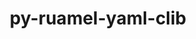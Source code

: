 ---
title: "py-ruamel-yaml-clib"
layout: cache
categories: [package, develop]
meta: {"versions": ["0.2.12"], "compilers": ["gcc@=11.4.0", "gcc@=9.4.0", "oneapi@=2024.2.1"], "oss": ["ubuntu20.04", "ubuntu22.04"], "platforms": ["linux"], "targets": ["neoverse_v1", "neoverse_v2", "ppc64le", "x86_64_v3"], "stacks": ["e4s", "e4s-neoverse-v2", "e4s-neoverse_v1", "e4s-oneapi", "e4s-power", "root"], "num_specs": 17, "num_specs_by_stack": {"root": 17, "e4s-power": 4, "e4s-neoverse_v1": 2, "e4s-neoverse-v2": 4, "e4s": 4, "e4s-oneapi": 3}}
spec_details: [{"hash": "2fkdkfzrqfnppqusq377dtxhtsqg3urw", "compiler": "gcc@=9.4.0", "versions": ["0.2.12"], "os": "ubuntu20.04", "platform": "linux", "target": "ppc64le", "variants": ["build_system=python_pip"], "stacks": ["root", "e4s-power"], "size": "-", "tarball": "https://binaries.spack.io/develop/build_cache/linux-ubuntu20.04-ppc64le/gcc-9.4.0/py-ruamel-yaml-clib-0.2.12/linux-ubuntu20.04-ppc64le-gcc-9.4.0-py-ruamel-yaml-clib-0.2.12-2fkdkfzrqfnppqusq377dtxhtsqg3urw.spack"}, {"hash": "x2ir6rxlzeusyynjrh63v6p2mkp7ppfj", "compiler": "gcc@=9.4.0", "versions": ["0.2.12"], "os": "ubuntu20.04", "platform": "linux", "target": "ppc64le", "variants": ["build_system=python_pip"], "stacks": ["root", "e4s-power"], "size": "-", "tarball": "https://binaries.spack.io/develop/build_cache/linux-ubuntu20.04-ppc64le/gcc-9.4.0/py-ruamel-yaml-clib-0.2.12/linux-ubuntu20.04-ppc64le-gcc-9.4.0-py-ruamel-yaml-clib-0.2.12-x2ir6rxlzeusyynjrh63v6p2mkp7ppfj.spack"}, {"hash": "hj73mxwyhf35im7dlqtzr47mtgxdrdik", "compiler": "gcc@=9.4.0", "versions": ["0.2.12"], "os": "ubuntu20.04", "platform": "linux", "target": "ppc64le", "variants": ["build_system=python_pip"], "stacks": ["root", "e4s-power"], "size": "-", "tarball": "https://binaries.spack.io/develop/build_cache/linux-ubuntu20.04-ppc64le/gcc-9.4.0/py-ruamel-yaml-clib-0.2.12/linux-ubuntu20.04-ppc64le-gcc-9.4.0-py-ruamel-yaml-clib-0.2.12-hj73mxwyhf35im7dlqtzr47mtgxdrdik.spack"}, {"hash": "aqi5xdo4e5ls3uchpvb6o2wxeqcjdirk", "compiler": "gcc@=9.4.0", "versions": ["0.2.12"], "os": "ubuntu20.04", "platform": "linux", "target": "ppc64le", "variants": ["build_system=python_pip"], "stacks": ["root", "e4s-power"], "size": "-", "tarball": "https://binaries.spack.io/develop/build_cache/linux-ubuntu20.04-ppc64le/gcc-9.4.0/py-ruamel-yaml-clib-0.2.12/linux-ubuntu20.04-ppc64le-gcc-9.4.0-py-ruamel-yaml-clib-0.2.12-aqi5xdo4e5ls3uchpvb6o2wxeqcjdirk.spack"}, {"hash": "icxxfbtx2ivrikmgiefszgpsghrma4qt", "compiler": "gcc@=11.4.0", "versions": ["0.2.12"], "os": "ubuntu22.04", "platform": "linux", "target": "neoverse_v1", "variants": ["build_system=python_pip"], "stacks": ["e4s-neoverse_v1", "root"], "size": "-", "tarball": "https://binaries.spack.io/develop/build_cache/linux-ubuntu22.04-neoverse_v1/gcc-11.4.0/py-ruamel-yaml-clib-0.2.12/linux-ubuntu22.04-neoverse_v1-gcc-11.4.0-py-ruamel-yaml-clib-0.2.12-icxxfbtx2ivrikmgiefszgpsghrma4qt.spack"}, {"hash": "xars7ul73ez36xxwfe62ubwa6mswxtwc", "compiler": "gcc@=11.4.0", "versions": ["0.2.12"], "os": "ubuntu22.04", "platform": "linux", "target": "neoverse_v1", "variants": ["build_system=python_pip"], "stacks": ["e4s-neoverse_v1", "root"], "size": "-", "tarball": "https://binaries.spack.io/develop/build_cache/linux-ubuntu22.04-neoverse_v1/gcc-11.4.0/py-ruamel-yaml-clib-0.2.12/linux-ubuntu22.04-neoverse_v1-gcc-11.4.0-py-ruamel-yaml-clib-0.2.12-xars7ul73ez36xxwfe62ubwa6mswxtwc.spack"}, {"hash": "klbnptefqmt7c7qhgs654h5shnuqjopv", "compiler": "gcc@=11.4.0", "versions": ["0.2.12"], "os": "ubuntu22.04", "platform": "linux", "target": "neoverse_v2", "variants": ["build_system=python_pip"], "stacks": ["root", "e4s-neoverse-v2"], "size": "-", "tarball": "https://binaries.spack.io/develop/build_cache/linux-ubuntu22.04-neoverse_v2/gcc-11.4.0/py-ruamel-yaml-clib-0.2.12/linux-ubuntu22.04-neoverse_v2-gcc-11.4.0-py-ruamel-yaml-clib-0.2.12-klbnptefqmt7c7qhgs654h5shnuqjopv.spack"}, {"hash": "znopf43nztibfdxji67meityiacavm4k", "compiler": "gcc@=11.4.0", "versions": ["0.2.12"], "os": "ubuntu22.04", "platform": "linux", "target": "neoverse_v2", "variants": ["build_system=python_pip"], "stacks": ["root", "e4s-neoverse-v2"], "size": "-", "tarball": "https://binaries.spack.io/develop/build_cache/linux-ubuntu22.04-neoverse_v2/gcc-11.4.0/py-ruamel-yaml-clib-0.2.12/linux-ubuntu22.04-neoverse_v2-gcc-11.4.0-py-ruamel-yaml-clib-0.2.12-znopf43nztibfdxji67meityiacavm4k.spack"}, {"hash": "t3oqgos2s4f5pi6akitqjfzfruy4n2mw", "compiler": "gcc@=11.4.0", "versions": ["0.2.12"], "os": "ubuntu22.04", "platform": "linux", "target": "neoverse_v2", "variants": ["build_system=python_pip"], "stacks": ["root", "e4s-neoverse-v2"], "size": "-", "tarball": "https://binaries.spack.io/develop/build_cache/linux-ubuntu22.04-neoverse_v2/gcc-11.4.0/py-ruamel-yaml-clib-0.2.12/linux-ubuntu22.04-neoverse_v2-gcc-11.4.0-py-ruamel-yaml-clib-0.2.12-t3oqgos2s4f5pi6akitqjfzfruy4n2mw.spack"}, {"hash": "vg6uiefn4ny2rgbfg6b2o4knk7ojprx7", "compiler": "gcc@=11.4.0", "versions": ["0.2.12"], "os": "ubuntu22.04", "platform": "linux", "target": "neoverse_v2", "variants": ["build_system=python_pip"], "stacks": ["root", "e4s-neoverse-v2"], "size": "-", "tarball": "https://binaries.spack.io/develop/build_cache/linux-ubuntu22.04-neoverse_v2/gcc-11.4.0/py-ruamel-yaml-clib-0.2.12/linux-ubuntu22.04-neoverse_v2-gcc-11.4.0-py-ruamel-yaml-clib-0.2.12-vg6uiefn4ny2rgbfg6b2o4knk7ojprx7.spack"}, {"hash": "hkwfutu4kviygpv4ectjs53govgdmouc", "compiler": "gcc@=11.4.0", "versions": ["0.2.12"], "os": "ubuntu22.04", "platform": "linux", "target": "x86_64_v3", "variants": ["build_system=python_pip"], "stacks": ["e4s", "root"], "size": "-", "tarball": "https://binaries.spack.io/develop/build_cache/linux-ubuntu22.04-x86_64_v3/gcc-11.4.0/py-ruamel-yaml-clib-0.2.12/linux-ubuntu22.04-x86_64_v3-gcc-11.4.0-py-ruamel-yaml-clib-0.2.12-hkwfutu4kviygpv4ectjs53govgdmouc.spack"}, {"hash": "4iywyksszf4wesdjd2uppg2unuzwc76y", "compiler": "gcc@=11.4.0", "versions": ["0.2.12"], "os": "ubuntu22.04", "platform": "linux", "target": "x86_64_v3", "variants": ["build_system=python_pip"], "stacks": ["e4s", "root"], "size": "-", "tarball": "https://binaries.spack.io/develop/build_cache/linux-ubuntu22.04-x86_64_v3/gcc-11.4.0/py-ruamel-yaml-clib-0.2.12/linux-ubuntu22.04-x86_64_v3-gcc-11.4.0-py-ruamel-yaml-clib-0.2.12-4iywyksszf4wesdjd2uppg2unuzwc76y.spack"}, {"hash": "bg6727bsblanxvk45jhd3wjrofuatvz3", "compiler": "gcc@=11.4.0", "versions": ["0.2.12"], "os": "ubuntu22.04", "platform": "linux", "target": "x86_64_v3", "variants": ["build_system=python_pip"], "stacks": ["e4s", "root"], "size": "-", "tarball": "https://binaries.spack.io/develop/build_cache/linux-ubuntu22.04-x86_64_v3/gcc-11.4.0/py-ruamel-yaml-clib-0.2.12/linux-ubuntu22.04-x86_64_v3-gcc-11.4.0-py-ruamel-yaml-clib-0.2.12-bg6727bsblanxvk45jhd3wjrofuatvz3.spack"}, {"hash": "45tkgp2vmmbtj6l4or7wzg2tuiox3ddv", "compiler": "gcc@=11.4.0", "versions": ["0.2.12"], "os": "ubuntu22.04", "platform": "linux", "target": "x86_64_v3", "variants": ["build_system=python_pip"], "stacks": ["e4s", "root"], "size": "-", "tarball": "https://binaries.spack.io/develop/build_cache/linux-ubuntu22.04-x86_64_v3/gcc-11.4.0/py-ruamel-yaml-clib-0.2.12/linux-ubuntu22.04-x86_64_v3-gcc-11.4.0-py-ruamel-yaml-clib-0.2.12-45tkgp2vmmbtj6l4or7wzg2tuiox3ddv.spack"}, {"hash": "vhfl6qdwmj3asq2ylnk3qd73p2jdn3xs", "compiler": "oneapi@=2024.2.1", "versions": ["0.2.12"], "os": "ubuntu22.04", "platform": "linux", "target": "x86_64_v3", "variants": ["build_system=python_pip"], "stacks": ["e4s-oneapi", "root"], "size": "-", "tarball": "https://binaries.spack.io/develop/build_cache/linux-ubuntu22.04-x86_64_v3/oneapi-2024.2.1/py-ruamel-yaml-clib-0.2.12/linux-ubuntu22.04-x86_64_v3-oneapi-2024.2.1-py-ruamel-yaml-clib-0.2.12-vhfl6qdwmj3asq2ylnk3qd73p2jdn3xs.spack"}, {"hash": "lsjnmyn5mjpe2hhb3lfjsyaqf4clysjp", "compiler": "oneapi@=2024.2.1", "versions": ["0.2.12"], "os": "ubuntu22.04", "platform": "linux", "target": "x86_64_v3", "variants": ["build_system=python_pip"], "stacks": ["e4s-oneapi", "root"], "size": "-", "tarball": "https://binaries.spack.io/develop/build_cache/linux-ubuntu22.04-x86_64_v3/oneapi-2024.2.1/py-ruamel-yaml-clib-0.2.12/linux-ubuntu22.04-x86_64_v3-oneapi-2024.2.1-py-ruamel-yaml-clib-0.2.12-lsjnmyn5mjpe2hhb3lfjsyaqf4clysjp.spack"}, {"hash": "lrwrolhww4gvgyd6odwhiyvxqpqo7iv2", "compiler": "oneapi@=2024.2.1", "versions": ["0.2.12"], "os": "ubuntu22.04", "platform": "linux", "target": "x86_64_v3", "variants": ["build_system=python_pip"], "stacks": ["e4s-oneapi", "root"], "size": "-", "tarball": "https://binaries.spack.io/develop/build_cache/linux-ubuntu22.04-x86_64_v3/oneapi-2024.2.1/py-ruamel-yaml-clib-0.2.12/linux-ubuntu22.04-x86_64_v3-oneapi-2024.2.1-py-ruamel-yaml-clib-0.2.12-lrwrolhww4gvgyd6odwhiyvxqpqo7iv2.spack"}]
---